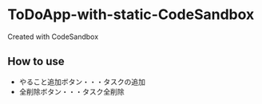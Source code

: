 # ToDoApp-with-static-CodeSandbox

Created with CodeSandbox

## How to use

- やること追加ボタン・・・タスクの追加<br>
- 全削除ボタン・・・タスク全削除
